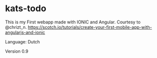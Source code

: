 # kats-todo

This is my First webapp made with IONIC and Angular. Courtesy to @chrizt_n.
https://scotch.io/tutorials/create-your-first-mobile-app-with-angularjs-and-ionic

Language: Dutch

Version 0.9